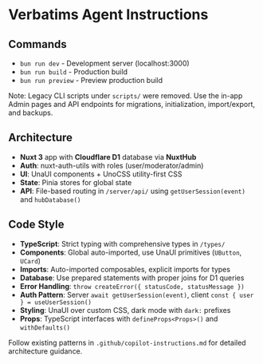 # Verbatims Agent Instructions

## Commands
- `bun run dev` - Development server (localhost:3000)
- `bun run build` - Production build
- `bun run preview` - Preview production build

Note: Legacy CLI scripts under `scripts/` were removed. Use the in-app Admin pages and API endpoints for migrations, initialization, import/export, and backups.

## Architecture
- **Nuxt 3** app with **Cloudflare D1** database via **NuxtHub**
- **Auth**: nuxt-auth-utils with roles (user/moderator/admin)
- **UI**: UnaUI components + UnoCSS utility-first CSS
- **State**: Pinia stores for global state
- **API**: File-based routing in `/server/api/` using `getUserSession(event)` and `hubDatabase()`

## Code Style
- **TypeScript**: Strict typing with comprehensive types in `/types/`
- **Components**: Global auto-imported, use UnaUI primitives (`UButton`, `UCard`)
- **Imports**: Auto-imported composables, explicit imports for types
- **Database**: Use prepared statements with proper joins for D1 queries
- **Error Handling**: `throw createError({ statusCode, statusMessage })`
- **Auth Pattern**: Server `await getUserSession(event)`, client `const { user } = useUserSession()`
- **Styling**: UnaUI over custom CSS, dark mode with `dark:` prefixes
- **Props**: TypeScript interfaces with `defineProps<Props>()` and `withDefaults()`

Follow existing patterns in `.github/copilot-instructions.md` for detailed architecture guidance.
